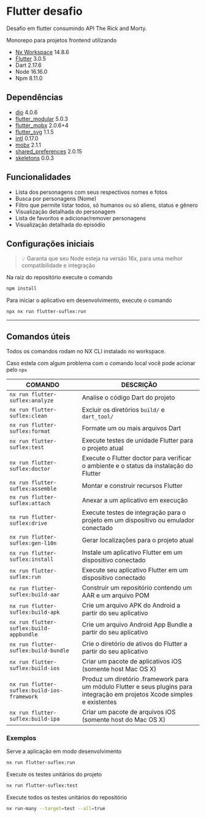 # Flutter desafio 

Desafio em flutter consumindo API The Rick and Morty.

Monorepo para projetos frontend utilizando

- [Nx Workspace](https://nx.dev/) 14.8.6
- [Flutter](https://flutter.dev/) 3.0.5
- Dart 2.17.6
- Node 16.16.0
- Npm 8.11.0

## Dependências

- [dio](https://pub.dev/packages/dio) 4.0.6
- [flutter_modular](https://pub.dev/packages/flutter_modular) 5.0.3
- [flutter_mobx](https://pub.dev/packages/flutter_mobx) 2.0.6+4
- [flutter_svg](https://pub.dev/packages/flutter_svg) 1.1.5
- [intl](https://pub.dev/packages/intl) 0.17.0
- [mobx](https://pub.dev/packages/mobx) 2.1.1
- [shared_preferences](https://pub.dev/packages/shared_preferences) 2.0.15
- [skeletons](https://pub.dev/packages/skeletons) 0.0.3

## Funcionalidades

- Lista dos personagens com seus respectivos nomes e fotos
- Busca por personagens (Nome)
- Filtro que permite listar todos, só humanos ou só aliens, status e gênero
- Visualização detalhada do personagem
- Lista de favoritos e adicionar/remover personagens
- Visualização detalhada do episódio

## Configurações iniciais

> 💡 Garanta que seu Node esteja na versão 16x, para uma melhor compatibilidade e integração

Na raiz do repositório execute o comando

```bash
npm install
```

Para iniciar o aplicativo em desenvolvimento, execute o comando

```bash
npx nx run flutter-suflex:run
```

---

## Comandos úteis

Todos os comandos rodam no NX CLI instalado no workspace.

Caso estela com algum problema com o comando local você pode acionar pelo `npx`

| COMANDO | DESCRIÇÃO |
| ------- | --------- |
| `nx run flutter-suflex:analyze` | Analise o código Dart do projeto |
| `nx run flutter-suflex:clean` | Excluir os diretórios `build/` e `dart_tool/` |
| `nx run flutter-suflex:format` | Formate um ou mais arquivos Dart |
| `nx run flutter-suflex:test` | Execute testes de unidade Flutter para o projeto atual |
| `nx run flutter-suflex:doctor` | Execute o Flutter doctor para verificar o ambiente e o status da instalação do Flutter |
| `nx run flutter-suflex:assemble` | Montar e construir recursos Flutter |
| `nx run flutter-suflex:attach` | Anexar a um aplicativo em execução |
| `nx run flutter-suflex:drive` | Execute testes de integração para o projeto em um dispositivo ou emulador conectado |
| `nx run flutter-suflex:gen-l10n` | Gerar localizações para o projeto atual |
| `nx run flutter-suflex:install` | Instale um aplicativo Flutter em um dispositivo conectado |
| `nx run flutter-suflex:run` | Execute seu aplicativo Flutter em um dispositivo conectado |
| `nx run flutter-suflex:build-aar` | Construir um repositório contendo um AAR e um arquivo POM |
| `nx run flutter-suflex:build-apk` | Crie um arquivo APK do Android a partir do seu aplicativo |
| `nx run flutter-suflex:build-appbundle` | Crie um arquivo Android App Bundle a partir do seu aplicativo |
| `nx run flutter-suflex:build-bundle` | Crie o diretório de ativos do Flutter a partir do seu aplicativo |
| `nx run flutter-suflex:build-ios` | Criar um pacote de aplicativos iOS (somente host Mac OS X) |
| `nx run flutter-suflex:build-ios-framework` | Produz um diretório .framework para um módulo Flutter e seus plugins para integração em projetos Xcode simples e existentes |
| `nx run flutter-suflex:build-ipa` | Criar um pacote de arquivos iOS (somente host do Mac OS X) |

### Exemplos

Serve a aplicação em modo desenvolvimento

```bash
nx run flutter-suflex:run
```

Execute os testes unitários do projeto

```bash
nx run flutter-suflex:test
```

Execute todos os testes unitários do repositório

```bash
nx run-many --target=test --all=true
```